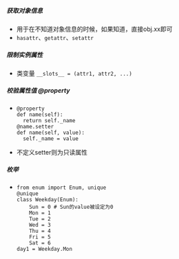 ##### 获取对象信息
- 用于在不知道对象信息的时候，如果知道，直接obj.xx即可
- `hasattr`、`getattr`、`setattr`

##### 限制实例属性
- 类变量 `__slots__ = (attr1, attr2, ...)`

##### 校验属性值 @property
- ```
  @property
  def name(self):
    return self._name
  @name.setter
  def name(self, value):
    self._name = value
  ```
- 不定义setter则为只读属性

##### 枚举
- ```
  from enum import Enum, unique
  @unique
  class Weekday(Enum):
      Sun = 0 # Sun的value被设定为0
      Mon = 1
      Tue = 2
      Wed = 3
      Thu = 4
      Fri = 5
      Sat = 6
  day1 = Weekday.Mon
  ```
